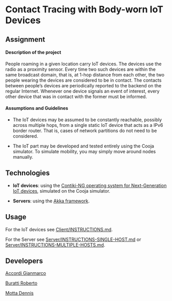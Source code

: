 # Contact Tracing with Body-worn IoT Devices


## Assignment

#### Description of the project

People roaming in a given location carry IoT devices. The devices use the radio as a proximity sensor.
Every time two such devices are within the same broadcast domain, that is, at 1-hop distance from each other, the two people wearing the devices are considered to be in contact.
The contacts between people’s devices are periodically reported to the backend on the regular Internet.
Whenever one device signals an event of interest, every other device that was in contact with the former must be informed.

#### Assumptions and Guidelines

* The IoT devices may be assumed to be constantly reachable, possibly across multiple hops, from a single static IoT device that acts as a IPv6 border router. That is, cases of network partitions do not need to be considered.

* The IoT part may be developed and tested entirely using the Cooja simulator. To simulate mobility, you may simply move around nodes manually.


## Technologies

* **IoT devices**: using the [Contiki-NG operating system for Next-Generation IoT devices](https://www.contiki-ng.org/), simulated on the Cooja simulator.

* **Servers**: using the [Akka framework](https://akka.io/).


## Usage

For the IoT devices see [Client/INSTRUCTIONS.md](https://github.com/Desno365/Contact-Tracing-with-IoT-Devices/blob/master/Client/INSTRUCTIONS.md).

For the Server see [Server/INSTRUCTIONS-SINGLE-HOST.md](https://github.com/Desno365/Contact-Tracing-with-IoT-Devices/blob/master/Server/INSTRUCTIONS-SINGLE-HOST.md) or [Server/INSTRUCTIONS-MULTIPLE-HOSTS.md](https://github.com/Desno365/Contact-Tracing-with-IoT-Devices/blob/master/Server/INSTRUCTIONS-MULTIPLE-HOSTS.md).


## Developers

[Accordi Gianmarco](https://github.com/gianfi12)

[Buratti Roberto](https://github.com/Furcanzo)

[Motta Dennis](https://github.com/Desno365)

